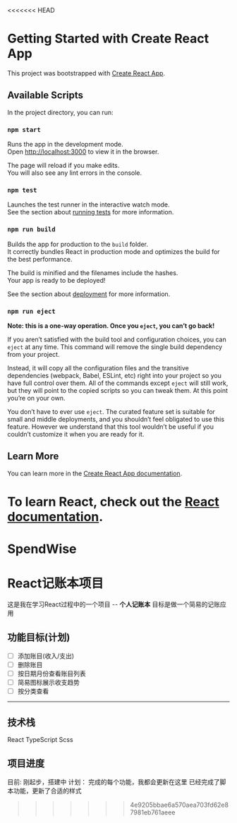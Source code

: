 <<<<<<< HEAD
# Getting Started with Create React App

This project was bootstrapped with [Create React App](https://github.com/facebook/create-react-app).

## Available Scripts

In the project directory, you can run:

### `npm start`

Runs the app in the development mode.\
Open [http://localhost:3000](http://localhost:3000) to view it in the browser.

The page will reload if you make edits.\
You will also see any lint errors in the console.

### `npm test`

Launches the test runner in the interactive watch mode.\
See the section about [running tests](https://facebook.github.io/create-react-app/docs/running-tests) for more information.

### `npm run build`

Builds the app for production to the `build` folder.\
It correctly bundles React in production mode and optimizes the build for the best performance.

The build is minified and the filenames include the hashes.\
Your app is ready to be deployed!

See the section about [deployment](https://facebook.github.io/create-react-app/docs/deployment) for more information.

### `npm run eject`

**Note: this is a one-way operation. Once you `eject`, you can’t go back!**

If you aren’t satisfied with the build tool and configuration choices, you can `eject` at any time. This command will remove the single build dependency from your project.

Instead, it will copy all the configuration files and the transitive dependencies (webpack, Babel, ESLint, etc) right into your project so you have full control over them. All of the commands except `eject` will still work, but they will point to the copied scripts so you can tweak them. At this point you’re on your own.

You don’t have to ever use `eject`. The curated feature set is suitable for small and middle deployments, and you shouldn’t feel obligated to use this feature. However we understand that this tool wouldn’t be useful if you couldn’t customize it when you are ready for it.

## Learn More

You can learn more in the [Create React App documentation](https://facebook.github.io/create-react-app/docs/getting-started).

To learn React, check out the [React documentation](https://reactjs.org/).
=======
# SpendWise

# React记账本项目
这是我在学习React过程中的一个项目 -- **个人记账本**
目标是做一个简易的记账应用

## 功能目标(计划)
- [ ] 添加账目(收入/支出)
- [ ] 删除账目
- [ ] 按日期月份查看账目列表
- [ ] 简易图标展示收支趋势
- [ ] 按分类查看

---

## 技术栈
React
TypeScript
Scss

## 项目进度
目前: 刚起步，搭建中
计划： 完成的每个功能，我都会更新在这里
已经完成了脚本功能，更新了合适的样式
>>>>>>> 4e9205bbae6a570aea703fd62e87981eb761aeee
